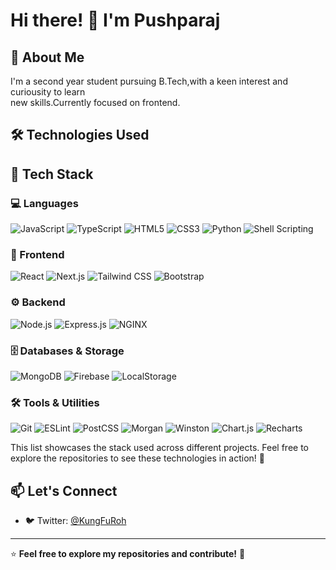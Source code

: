 # Hi there! 👋 I'm Pushparaj

## 🚀 About Me

I'm a second year student pursuing B.Tech,with a keen interest and curiousity to learn  
new skills.Currently focused on frontend.

## 🛠️ Technologies Used

## 🚀 Tech Stack

### 💻 Languages  
<p align="left">
    <img src="https://img.shields.io/badge/-JavaScript-F7DF1E?style=for-the-badge&logo=javascript&logoColor=000" alt="JavaScript"/>
    <img src="https://img.shields.io/badge/-TypeScript-3178C6?style=for-the-badge&logo=typescript&logoColor=fff" alt="TypeScript"/>
    <img src="https://img.shields.io/badge/-HTML5-E34F26?style=for-the-badge&logo=html5&logoColor=fff" alt="HTML5"/>
    <img src="https://img.shields.io/badge/-CSS3-1572B6?style=for-the-badge&logo=css3&logoColor=fff" alt="CSS3"/>
    <img src="https://img.shields.io/badge/-Python-3776AB?style=for-the-badge&logo=python&logoColor=fff" alt="Python"/>
    <img src="https://img.shields.io/badge/-Shell-4EAA25?style=for-the-badge&logo=gnu-bash&logoColor=fff" alt="Shell Scripting"/>
</p>

### 🎨 Frontend  
<p align="left">
    <img src="https://img.shields.io/badge/-React-61DAFB?style=for-the-badge&logo=react&logoColor=000" alt="React"/>
    <img src="https://img.shields.io/badge/-Next.js-000000?style=for-the-badge&logo=next.js&logoColor=fff" alt="Next.js"/>
    <img src="https://img.shields.io/badge/-Tailwind_CSS-38B2AC?style=for-the-badge&logo=tailwind-css&logoColor=fff" alt="Tailwind CSS"/>
    <img src="https://img.shields.io/badge/-Bootstrap-7952B3?style=for-the-badge&logo=bootstrap&logoColor=fff" alt="Bootstrap"/>
</p>

### ⚙️ Backend  
<p align="left">
    <img src="https://img.shields.io/badge/-Node.js-339933?style=for-the-badge&logo=node.js&logoColor=fff" alt="Node.js"/>
    <img src="https://img.shields.io/badge/-Express-000000?style=for-the-badge&logo=express&logoColor=fff" alt="Express.js"/>
    <img src="https://img.shields.io/badge/-NGINX-009639?style=for-the-badge&logo=nginx&logoColor=fff" alt="NGINX"/>
</p>

### 🗄️ Databases & Storage  
<p align="left">
    <img src="https://img.shields.io/badge/-MongoDB-47A248?style=for-the-badge&logo=mongodb&logoColor=fff" alt="MongoDB"/>
    <img src="https://img.shields.io/badge/-Firebase-FFCA28?style=for-the-badge&logo=firebase&logoColor=000" alt="Firebase"/>
    <img src="https://img.shields.io/badge/-LocalStorage-E57373?style=for-the-badge&logo=google-chrome&logoColor=fff" alt="LocalStorage"/>
</p>

### 🛠️ Tools & Utilities  
<p align="left">
    <img src="https://img.shields.io/badge/-Git-F05032?style=for-the-badge&logo=git&logoColor=fff" alt="Git"/>
    <img src="https://img.shields.io/badge/-ESLint-4B32C3?style=for-the-badge&logo=eslint&logoColor=fff" alt="ESLint"/>
    <img src="https://img.shields.io/badge/-PostCSS-DD3A0A?style=for-the-badge&logo=postcss&logoColor=fff" alt="PostCSS"/>
    <img src="https://img.shields.io/badge/-Morgan-000000?style=for-the-badge&logo=npm&logoColor=fff" alt="Morgan"/>
    <img src="https://img.shields.io/badge/-Winston-000000?style=for-the-badge&logo=npm&logoColor=fff" alt="Winston"/>
    <img src="https://img.shields.io/badge/-Chart.js-FF6384?style=for-the-badge&logo=chart.js&logoColor=fff" alt="Chart.js"/>
    <img src="https://img.shields.io/badge/-Recharts-0088FE?style=for-the-badge&logo=react&logoColor=fff" alt="Recharts"/>
</p>


This list showcases the stack used across different projects. Feel free to explore the repositories to see these technologies in action! 🚀



## 📫 Let's Connect

- 🐦 Twitter: [@KungFuRoh](https://x.com/KungFuRoh)

---

⭐ **Feel free to explore my repositories and contribute!** 🚀


